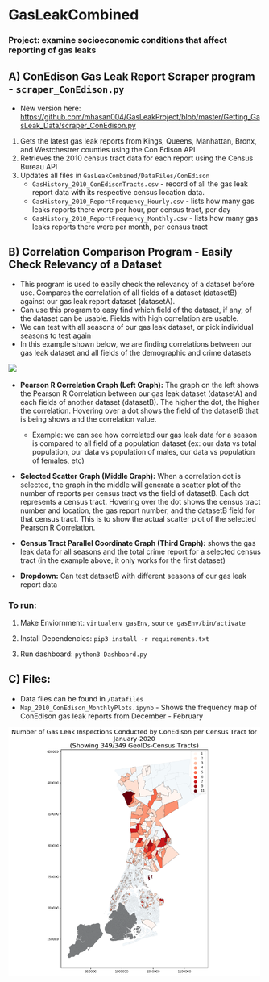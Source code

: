# GasLeakCombined
### Project: examine socioeconomic conditions that affect reporting of gas leaks 

## A) ConEdison Gas Leak Report Scraper program - `scraper_ConEdison.py` 
 * New version here: https://github.com/mhasan004/GasLeakProject/blob/master/Getting_GasLeak_Data/scraper_ConEdison.py
 1) Gets the latest gas leak reports from Kings, Queens, Manhattan, Bronx, and Westchestrer counties using the Con Edison API
 2) Retrieves the 2010 census tract data for each report using the Census Bureau API 
 3) Updates all files in `GasLeakCombined/DataFiles/ConEdison`
     * `GasHistory_2010_ConEdisonTracts.csv` - record of all the gas leak report data with its respective census location data. 
     * `GasHistory_2010_ReportFrequency_Hourly.csv`  - lists how many gas leaks reports there were per hour, per census tract, per day 
     * `GasHistory_2010_ReportFrequency_Monthly.csv` - lists how many gas leaks reports there were per month, per census tract

## B) Correlation Comparison Program - Easily Check Relevancy of a Dataset
* This program is used to easily check the relevancy of a dataset before use. Compares the correlation of all fields of a dataset (datasetB) against our gas leak report dataset (datasetA).
* Can use this program to easy find which field of the dataset, if any, of the dataset can be usable. Fields with high correlation are usable.
* We can test with all seasons of our gas leak dataset, or pick individual seasons to test again
* In this example shown below, we are finding correlations between our gas leak dataset and all fields of the demographic and crime datasets

<img src=PicGifs/dashboard_demo_faster.gif width="800">

* **Pearson R Correlation Graph (Left Graph):** The graph on the left shows the Pearson R Correlation between our gas leak dataset (datasetA) and each fields of another dataset (datasetB). The higher the dot, the higher the correlation. Hovering over a dot shows the field of the datasetB that is being shows and the correlation value.
  * Example: we can see how correlated our gas leak data for a season is compared to all field of a population dataset (ex: our data vs total population, our data vs population of males, our data vs population of females, etc)
* **Selected Scatter Graph (Middle Graph):** When a correlation dot is selected, the graph in the middle will generate a scatter plot of the number of reports per census tract vs the field of datasetB. Each dot represents a census tract. Hovering over the dot shows the census tract number and location, the gas report number, and the datasetB field for that census tract. This is to show the actual scatter plot of the selected Pearson R Correlation.
* **Census Tract Parallel Coordinate Graph (Third Graph):** shows the gas leak data for all seasons and the total crime report for a selected census tract (in the example above, it only works for the first dataset)


* **Dropdown:** Can test datasetB with different seasons of our gas leak report data
 
### To run:
1) Make Enviornment:  `virtualenv gasEnv`, `source gasEnv/bin/activate`
    
2) Install Dependencies: 
    `pip3 install -r requirements.txt`

3) Run dashboard: 
    `python3 Dashboard.py`

## C) Files:
* Data files can be found in `/Datafiles`
* `Map_2010_ConEdison_MonthlyPlots.ipynb` - Shows the frequency map of ConEdison gas leak reports from December - February
<img src=PicGifs/MapPic_Conedison_Jan2020.PNG width="500">

